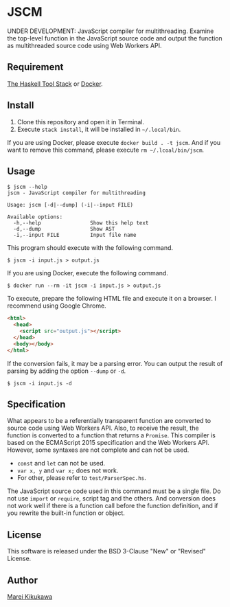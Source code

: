 # JSCM

UNDER DEVELOPMENT: JavaScript compiler for multithreading. Examine the top-level function in the JavaScript source code and output the function as multithreaded source code using Web Workers API.

## Requirement

[The Haskell Tool Stack](https://docs.haskellstack.org/en/stable/README/) or [Docker](https://www.docker.com/).

## Install

1. Clone this repository and open it in Terminal.
2. Execute `stack install`, it will be installed in `~/.local/bin`.

If you are using Docker, please execute `docker build . -t jscm`. And if you want to remove this command, please execute `rm ~/.lcoal/bin/jscm`.

## Usage

```
$ jscm --help
jscm - JavaScript compiler for multithreading

Usage: jscm [-d|--dump] (-i|--input FILE)

Available options:
  -h,--help                Show this help text
  -d,--dump                Show AST
  -i,--input FILE          Input file name
```

This program should execute with the following command.

```
$ jscm -i input.js > output.js
```

If you are using Docker, execute the following command.

```
$ docker run --rm -it jscm -i input.js > output.js
```

To execute, prepare the following HTML file and execute it on a browser. I recommend using Google Chrome.

```html
<html>
  <head>
    <script src="output.js"></script>
  </head>
  <body></body>
</html>
```

If the conversion fails, it may be a parsing error. You can output the result of parsing by adding the option `--dump` or `-d`.

```
$ jscm -i input.js -d
```

## Specification

What appears to be a referentially transparent function are converted to source code using Web Workers API. Also, to receive the result, the function is converted to a function that returns a `Promise`. This compiler is based on the ECMAScript 2015 specification and the Web Workers API. However, some syntaxes are not complete and can not be used.

- `const` and `let` can not be used.
- `var x, y` and `var x;` does not work.
- For other, please refer to `test/ParserSpec.hs`.

The JavaScript source code used in this command must be a single file. Do not use `import` or `require`, script tag and the others. And conversion does not work well if there is a function call before the function definition, and if you rewrite the built-in function or object.

## License

This software is released under the BSD 3-Clause "New" or "Revised" License.

## Author

[Marei Kikukawa](https://github.com/calmery)
